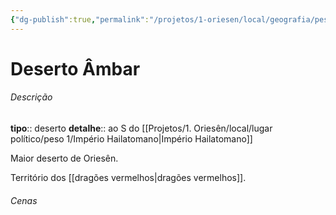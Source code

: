 ```yaml
---
{"dg-publish":true,"permalink":"/projetos/1-oriesen/local/geografia/peso-1/deserto-ambar/"}
---
```



# Deserto Âmbar

###### Descrição
**tipo**:: deserto
**detalhe**:: ao S do [[Projetos/1. Oriesên/local/lugar político/peso 1/Império Hailatomano|Império Hailatomano]]

Maior deserto de Oriesên.

Território dos [[dragões vermelhos|dragões vermelhos]].


###### Cenas

